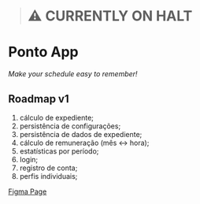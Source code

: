 > # ⚠ CURRENTLY ON HALT

# Ponto App

*Make your schedule easy to remember!*

## Roadmap v1
1. cálculo de expediente;
2. persistência de configurações;
3. persistência de dados de expediente;
4. cálculo de remuneração (mês <-> hora);
5. estatísticas por período;
6. login;
7. registro de conta;
8. perfis individuais;

[Figma Page](https://www.figma.com/file/KLhza6e3mDy4XWcXjsMoFx/ponto-app?node-id=0%3A1)
